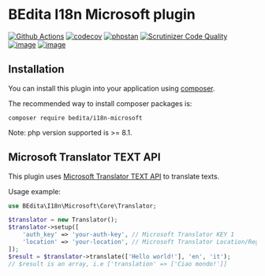 # BEdita I18n Microsoft plugin

[![Github Actions](https://github.com/bedita/i18n-microsoft/workflows/php/badge.svg)](https://github.com/bedita/i18n-microsoft/actions?query=workflow%3Aphp)
[![codecov](https://codecov.io/gh/bedita/i18n-microsoft/branch/main/graph/badge.svg)](https://codecov.io/gh/bedita/i18n-microsoft)
[![phpstan](https://img.shields.io/badge/PHPStan-level%205-brightgreen.svg)](https://phpstan.org)
[![Scrutinizer Code Quality](https://scrutinizer-ci.com/g/bedita/i18n-microsoft/badges/quality-score.png?b=main)](https://scrutinizer-ci.com/g/bedita/i18n-microsoft/?branch=main)
[![image](https://img.shields.io/packagist/v/bedita/i18n-microsoft.svg?label=stable)](https://packagist.org/packages/bedita/i18n-microsoft)
[![image](https://img.shields.io/github/license/bedita/i18n-microsoft.svg)](https://github.com/bedita/i18n-microsoft/blob/main/LICENSE.LGPL)

## Installation

You can install this plugin into your application using [composer](https://getcomposer.org).

The recommended way to install composer packages is:

```
composer require bedita/i18n-microsoft
```

Note: php version supported is >= 8.1.

## Microsoft Translator TEXT API

This plugin uses [Microsoft Translator TEXT API](https://www.microsoft.com/en-us/translator/business/translator-api/) to translate texts.

Usage example:
```php
use BEdita\I18n\Microsoft\Core\Translator;

$translator = new Translator();
$translator->setup([
    'auth_key' => 'your-auth-key', // Microsoft Translator KEY 1
    'location' => 'your-location', // Microsoft Translator Location/Region i.e. westeurope
]);
$result = $translator->translate(['Hello world!'], 'en', 'it');
// $result is an array, i.e ['translation' => ['Ciao mondo!']]
```
